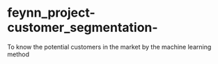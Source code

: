 # feynn_project-customer_segmentation-
To know the potential customers in the market by the machine learning method
